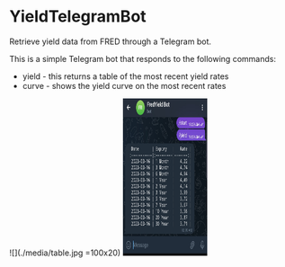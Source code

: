 # YieldTelegramBot
Retrieve yield data from FRED through a Telegram bot.

This is a simple Telegram bot that responds to the following commands:
- yield  - this returns a table of the most recent yield rates
- curve  - shows the yield curve on the most recent rates

![](./media/table.jpg =100x20)
<img src="./media/table.jpg" width="150" height="280">
